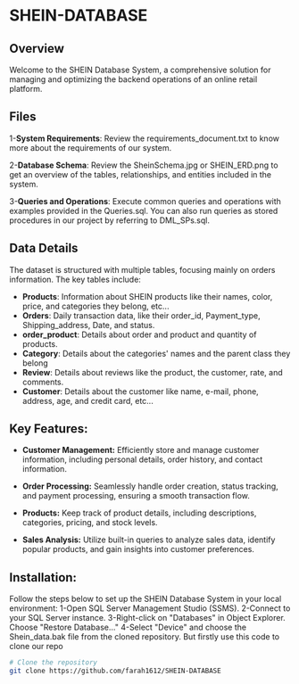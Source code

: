 # SHEIN-DATABASE

## Overview
Welcome to the SHEIN Database System, a comprehensive solution for managing and optimizing the backend operations of an online retail platform.

## Files
1-**System Requirements**:
Review the requirements_document.txt to know more about the requirements of our system.

2-**Database Schema**:
Review the SheinSchema.jpg or SHEIN_ERD.png to get an overview of the tables, relationships, and entities included in the system.

3-**Queries and Operations**:
Execute common queries and operations with examples provided in the Queries.sql.
You can also run queries as stored procedures in our project by referring to DML_SPs.sql.

## Data Details

The dataset is structured with multiple tables, focusing mainly on orders information. The key tables include:

- **Products**: Information about SHEIN products like their names, color, price, and categories they belong, etc...
- **Orders**: Daily transaction data, like their order_id, Payment_type, Shipping_address, Date, and status.
- **order_product**: Details about order and product and quantity of products.
- **Category**: Details about the categories' names and the parent class they belong
- **Review**: Details about reviews like the product, the customer, rate, and comments.
- **Customer**:  Details about the customer like name, e-mail, phone, address, age, and credit card, etc...

## Key Features:

- **Customer Management:** Efficiently store and manage customer information, including personal details, order history, and contact information.

- **Order Processing:** Seamlessly handle order creation, status tracking, and payment processing, ensuring a smooth transaction flow.

- **Products:** Keep track of product details, including descriptions, categories, pricing, and stock levels.

- **Sales Analysis:** Utilize built-in queries to analyze sales data, identify popular products, and gain insights into customer preferences.

## Installation:

Follow the steps below to set up the SHEIN Database System in your local environment:
1-Open SQL Server Management Studio (SSMS).
2-Connect to your SQL Server instance.
3-Right-click on "Databases" in Object Explorer.
Choose "Restore Database..."
4-Select "Device" and choose the Shein_data.bak file from the cloned repository.
But firstly use this code to clone our repo
```bash
# Clone the repository
git clone https://github.com/farah1612/SHEIN-DATABASE
